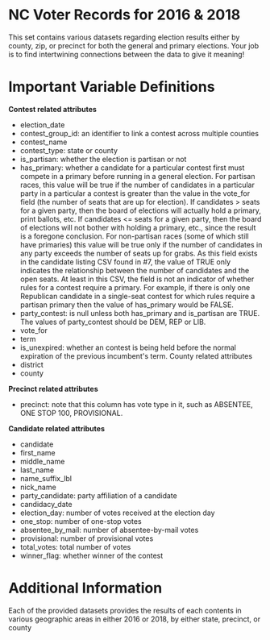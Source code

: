 # NC Voter Records for 2016 & 2018
This set contains various datasets regarding election results either by county, zip, or precinct for both the general and primary elections. Your job is to find intertwining connections between the data to give it meaning!

# Important Variable Definitions

**Contest related attributes**

-   election_date
-   contest_group_id: an identifier to link a contest across multiple counties
-   contest_name
-   contest_type: state or county
-   is_partisan: whether the election is partisan or not
-   has_primary: whether a candidate for a particular contest first must compete in a primary before running in a general election. For partisan races, this value will be true if the number of candidates in a particular party in a particular a contest is greater than the value in the vote_for field (the number of seats that are up for election). If candidates > seats for a given party, then the board of elections will actually hold a primary, print ballots, etc. If candidates <= seats for a given party, then the board of elections will not bother with holding a primary, etc., since the result is a foregone conclusion. For non-partisan races (some of which still have primaries) this value will be true only if the number of candidates in any party exceeds the number of seats up for grabs. As this field exists in the candidate listing CSV found in #7, the value of TRUE only indicates the relationship between the number of candidates and the open seats. At least in this CSV, the field is not an indicator of whether rules for a contest require a primary. For example, if there is only one Republican candidate in a single-seat contest for which rules require a partisan primary then the value of has_primary would be FALSE.
-   party_contest: is null unless both has_primary and is_partisan are TRUE. The values of party_contest should be DEM, REP or LIB.
-   vote_for
-   term
-   is_unexpired: whether an contest is being held before the normal expiration of the previous incumbent's term.
County related attributes
-   district
-   county

**Precinct related attributes**

-   precinct: note that this column has vote type in it, such as ABSENTEE, ONE STOP 100, PROVISIONAL.

**Candidate related attributes**

-   candidate
-   first_name
-   middle_name
-   last_name
-   name_suffix_lbl
-   nick_name
-   party_candidate: party affiliation of a candidate
-   candidacy_date
-   election_day: number of votes received at the election day
-   one_stop: number of one-stop votes
-   absentee_by_mail: number of absentee-by-mail votes
-   provisional: number of provisional votes
-   total_votes: total number of votes
-   winner_flag: whether winner of the contest

# Additional Information
Each of the provided datasets provides the results of each contents in various geographic areas in either 2016 or 2018, by either state, precinct, or county
 

